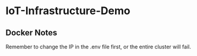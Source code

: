 # IoT-Infrastructure-Demo

## Docker Notes

Remember to change the IP in the .env file first, or the entire cluster will fail.